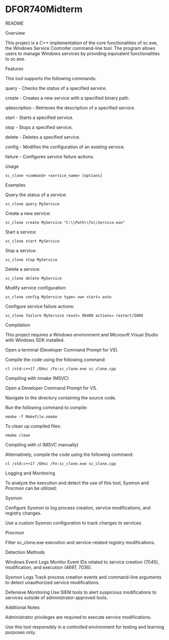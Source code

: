 # DFOR740Midterm

README

Overview

This project is a C++ implementation of the core functionalities of sc.exe, the Windows Service Controller command-line tool. The program allows users to manage Windows services by providing equivalent functionalities to sc.exe.

Features

This tool supports the following commands:

query - Checks the status of a specified service.

create - Creates a new service with a specified binary path.

qdescription - Retrieves the description of a specified service.

start - Starts a specified service.

stop - Stops a specified service.

delete - Deletes a specified service.

config - Modifies the configuration of an existing service.

failure - Configures service failure actions.


Usage

    sc_clone <command> <service_name> [options]


Examples

Query the status of a service:

    sc_clone query MyService

Create a new service:

    sc_clone create MyService "C:\\Path\\To\\Service.exe"

Start a service:

    sc_clone start MyService

Stop a service:

    sc_clone stop MyService

Delete a service:

    sc_clone delete MyService

Modify service configuration:

    sc_clone config MyService type= own start= auto

Configure service failure actions:

    sc_clone failure MyService reset= 86400 actions= restart/5000
    

Compilation

This project requires a Windows environment and Microsoft Visual Studio with Windows SDK installed.

Open a terminal (Developer Command Prompt for VS).

Compile the code using the following command:

    cl /std:c++17 /EHsc /Fe:sc_clone.exe sc_clone.cpp

Compiling with nmake (MSVC)

Open a Developer Command Prompt for VS.

Navigate to the directory containing the source code.

Run the following command to compile:

    nmake -f Makefile.nmake

To clean up compiled files:

    nmake clean
    

Compiling with cl (MSVC manually)

Alternatively, compile the code using the following command:

    cl /std:c++17 /EHsc /Fe:sc_clone.exe sc_clone.cpp




Logging and Monitoring

To analyze the execution and detect the use of this tool, Sysmon and Procmon can be utilized:


Sysmon

Configure Sysmon to log process creation, service modifications, and registry changes.

Use a custom Sysmon configuration to track changes to services.


Procmon

Filter sc_clone.exe execution and service-related registry modifications.

    

Detection Methods

  Windows Event Logs
    Monitor Event IDs related to service creation (7045), modification, and execution (4697, 7036).

  Sysmon Logs
    Track process creation events and command-line arguments to detect unauthorized service modifications.

  Defensive Monitoring
    Use SIEM tools to alert suspicious modifications to services outside of administrator-approved tools.
    

Additional Notes

Administrator privileges are required to execute service modifications.

Use this tool responsibly in a controlled environment for testing and learning purposes only.
